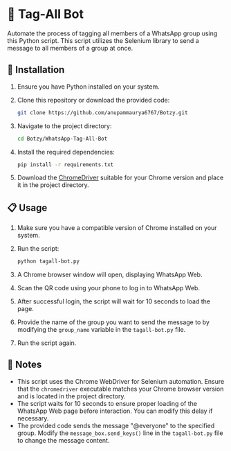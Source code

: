 # 📢 Tag-All Bot

Automate the process of tagging all members of a WhatsApp group using this Python script. This script utilizes the Selenium library to send a message to all members of a group at once.

## 🚀 Installation

1. Ensure you have Python installed on your system.
2. Clone this repository or download the provided code:

    ```bash
    git clone https://github.com/anupammaurya6767/Botzy.git
    ```

3. Navigate to the project directory:

    ```bash
    cd Botzy/WhatsApp-Tag-All-Bot
    ```
4. Install the required dependencies:

    ```bash
    pip install -r requirements.txt
    ```
5. Download the [ChromeDriver](https://chromedriver.chromium.org/downloads) suitable for your Chrome version and place it in the project directory.

## 📋 Usage

1. Make sure you have a compatible version of Chrome installed on your system.
2. Run the script:

    ```bash
    python tagall-bot.py
    ```
3. A Chrome browser window will open, displaying WhatsApp Web.
4. Scan the QR code using your phone to log in to WhatsApp Web.
5. After successful login, the script will wait for 10 seconds to load the page.
6. Provide the name of the group you want to send the message to by modifying the `group_name` variable in the `tagall-bot.py` file.
7. Run the script again.

## 📝 Notes

- This script uses the Chrome WebDriver for Selenium automation. Ensure that the `chromedriver` executable matches your Chrome browser version and is located in the project directory.
- The script waits for 10 seconds to ensure proper loading of the WhatsApp Web page before interaction. You can modify this delay if necessary.
- The provided code sends the message "@everyone" to the specified group. Modify the `message_box.send_keys()` line in the `tagall-bot.py` file to change the message content.
